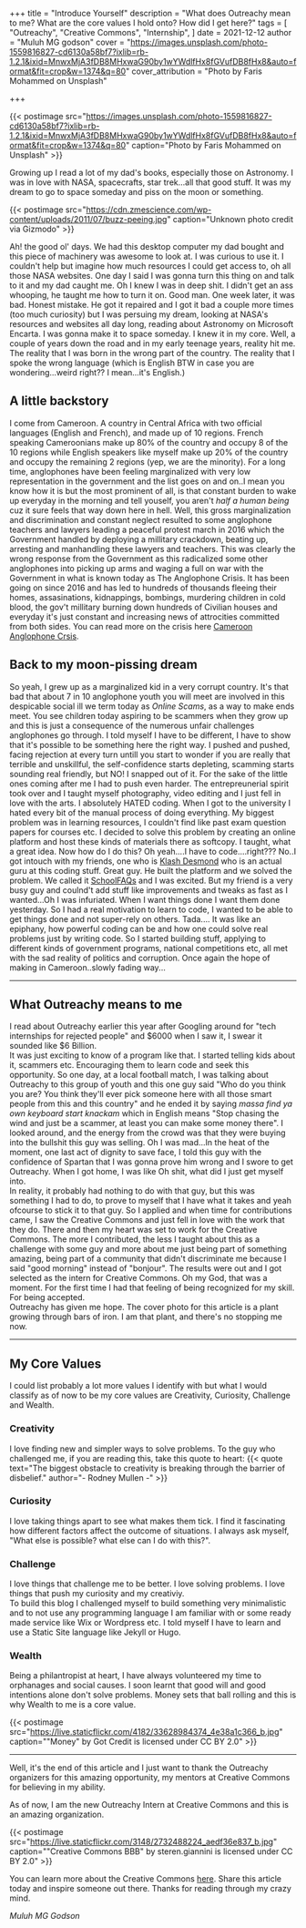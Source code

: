 +++
title = "Introduce Yourself"
description = "What does Outreachy mean to me? What are the core values I hold onto? How did I get here?"
tags = [
    "Outreachy",
    "Creative Commons",
    "Internship",
]
date = 2021-12-12
author = "Muluh MG godson"
cover = "https://images.unsplash.com/photo-1559816827-cd6130a58bf7?ixlib=rb-1.2.1&ixid=MnwxMjA3fDB8MHxwaG90by1wYWdlfHx8fGVufDB8fHx8&auto=format&fit=crop&w=1374&q=80"
cover_attribution = "Photo by Faris Mohammed on Unsplash"
  
+++

{{< postimage src="https://images.unsplash.com/photo-1559816827-cd6130a58bf7?ixlib=rb-1.2.1&ixid=MnwxMjA3fDB8MHxwaG90by1wYWdlfHx8fGVufDB8fHx8&auto=format&fit=crop&w=1374&q=80" caption="Photo by Faris Mohammed on Unsplash" >}}


Growing up I read a lot of my dad's books, especially those on Astronomy. I was in love with NASA, spacecrafts, star trek...all that good stuff. It was my dream to go to space someday and piss on the moon or something.

{{< postimage src="https://cdn.zmescience.com/wp-content/uploads/2011/07/buzz-peeing.jpg" caption="Unknown photo credit via Gizmodo"  >}}

 Ah! the good ol' days. We had this desktop computer my dad bought and this piece of machinery was awesome to look at. I was curious to use it. I couldn't help but imagine how much resources I could get access to, oh all those NASA websites. One day I said I was gonna turn this thing on and talk to it and my dad caught me. Oh I knew I was in deep shit. I didn't get an ass whooping, he taught me how to turn it on. Good man. One week later, it was bad. Honest mistake. He got it repaired and I got it bad a couple more times (too much curiosity) but I was persuing my dream, looking at NASA's resources and websites all day long, reading about Astronomy on Microsoft Encarta. I was gonna make it to space someday. I knew it in my core. Well, a couple of years down the road and in my early teenage years, reality hit me. The reality that I was born in the wrong part of the country. The reality that I spoke the wrong language (which is English BTW in case you are wondering...weird right?? I mean...it's English.)


## A little backstory

I come from Cameroon. A country in Central Africa with two official languages (English and French), and made up of 10 regions. French speaking Cameroonians make up 80% of the country and occupy 8 of the 10 regions while English speakers like myself make up 20% of the country and occupy the remaining 2 regions (yep, we are the minority).
For a long time, anglophones have been feeling marginalized with very low representation in the government and the list goes on and on..I mean you know how it is but the most prominent of all, is that constant burden to wake up everyday in the morning and tell youself, you aren't *half a human being* cuz it sure feels that way down here in hell. 
Well, this gross marginalization and discrimination and constant neglect resulted to some anglophone teachers and lawyers leading a peaceful protest march in 2016 which the Government handled by deploying a millitary crackdown, beating up, arresting and manhandling these lawyers and teachers. This was clearly the wrong response from the Government as this radicalized some other anglophones into picking up arms and waging a full on war with the Government in what is known today as The Anglophone Crisis. It has been going on since 2016 and has led to hundreds of thousands fleeing their homes, assasinations, kidnappings, bombings, murdering children in cold blood, the gov't millitary burning down hundreds of Civilian houses and everyday it's just constant and increasing news of attrocities committed from both sides. You can read more on the crisis here [Cameroon Anglophone Crsis](https://www.crisisgroup.org/africa/central-africa/cameroon/250-cameroons-anglophone-crisis-crossroads).

## Back to  my moon-pissing dream

So yeah, I grew up as a marginalized kid in a very corrupt country. It's that bad that about 7 in 10 anglophone youth you will meet are involved in this despicable social ill we term today as *Online Scams*, as a way to make ends meet. You see children today aspiring to be scammers when they grow up and this is just a consequence of the numerous unfair challenges anglophones go through. I told myself I have to be different, I have to show that it's possible to be something here the right way. I pushed and pushed, facing rejection at every turn untill you start to wonder if you are really that terrible and unskillful, the self-confidence starts depleting, scamming starts sounding real friendly, but NO! I snapped out of it. For the sake of the little ones coming after me I had to push even harder. The entrepreunerial spirit took over and I taught myself photography, video editing and I just fell in love with the arts. I absolutely HATED coding. When I got to the university I hated every bit of the manual process of doing everything. My biggest problem was in learning resources, I couldn't find like past exam question papers for courses etc. I decided to solve this problem by creating an online platform and host these kinds of materials there as softcopy. I taught, what a great idea. Now how do I do this? Oh yeah....I have to code....right??? No..I got intouch with my friends, one who is [Klash Desmond](https://malico.me) who is an actual guru at this coding stuff. Great guy. He built the platform and we solved the problem. We called it [SchoolFAQs](https://schoolfaqs.net) and I was excited. But my friend is a very busy guy and coulnd't add stuff like improvements and tweaks as fast as I wanted...Oh I was infuriated. When I want things done I want them done yesterday. So I had a real motivation to learn to code, I wanted to be able to get things done and not super-rely on others. Tada....
It was like an epiphany, how powerful coding can be and how one could solve real problems just by writing code. So I started building stuff, applying to different kinds of government programs, national competitions etc, all met with the sad reality of politics and corruption. Once again the hope of making in Cameroon..slowly fading way...

---

## What Outreachy means to me

I read about Outreachy earlier this year after Googling around for "tech internships for rejected people" and $6000 when I saw it, I swear it sounded like $6 Billion.  
It was just exciting to know of a program like that. I started telling kids about it, scammers etc. Encouraging them to learn code and seek this opportunity. So one day, at a local football match, I was talking about Outreachy to this group of youth and this one guy said "Who do you think you are? You think they'll ever pick someone here with all those smart people from this and this country" and he ended it by saying *massa find ya own keyboard start knackam* which in English means "Stop chasing the wind and just be a scammer, at least you can make some money there". I looked around, and the energy from the crowd was that they were buying into the bullshit this guy was selling. Oh I was mad...In the heat of the moment, one last act of dignity to save face, I told this guy with the confidence of Spartan that I was gonna prove him wrong and I swore to get Outreachy. When I got home, I was like Oh shit, what did I just get myself into.  
In reality, it probably had nothing to do with that guy, but this was something I had to do, to prove to myself that I have what it takes and yeah ofcourse to stick it to that guy. So I applied and when time for contributions came, I saw the Creative Commons and just fell in love with the work that they do. There and then my heart was set to work for the Creative Commons. The more I contributed, the less I taught about this as a challenge with some guy and more about me just being part of something amazing, being part of a community that didn't discriminate me because I said "good morning" instead of "bonjour". The results were out and I got selected as the intern for Creative Commons. Oh my God, that was a moment. For the first time I had that feeling of being recognized for my skill. For being accepted.  
Outreachy has given me hope. The cover photo for this article is a plant growing through bars of iron. I am that plant, and there's no stopping me now. 

---

## My Core Values
I could list probably a lot more values I identify with but what I would classify as of now to be my core values are Creativity, Curiosity, Challenge and Wealth.

### Creativity

I love finding new and simpler ways to solve problems. To the guy who challenged me, if you are reading this, take this quote to heart: 
{{< quote text="The biggest obstacle to creativity is breaking through the barrier of disbelief." author="- Rodney Mullen -" >}}

### Curiosity

I love taking things apart to see what makes them tick. I find it fascinating how different factors affect the outcome of situations. I always ask myself, "What else is possible? what else can I do with this?".

### Challenge

I love things that challenge me to be better. I love solving problems. I love things that push my curiosity and my creativiy.  
To build this blog I challenged myself to build something very minimalistic and to not use any programming language I am familiar with or some ready made service like Wix or Wordpress etc. I told myself I have to learn and use a Static Site language like Jekyll or Hugo.


### Wealth

Being a philantropist at heart, I have always volunteered my time to orphanages and social causes. I soon learnt that good will and good intentions alone don't solve problems. Money sets that ball rolling and this is why Wealth to me is a core value.

{{< postimage src="https://live.staticflickr.com/4182/33628984374_4e38a1c366_b.jpg" caption="\"Money\" by Got Credit is licensed under CC BY 2.0"  >}}

---

Well, it's the end of this article and I just want to thank the Outreachy organizers for this amazing opportunity, my mentors at Creative Commons for believing in my ability.   

As of now, I am the new Outreachy Intern at Creative Commons and this is an amazing organization.

{{< postimage src="https://live.staticflickr.com/3148/2732488224_aedf36e837_b.jpg" caption="\"Creative Commons BBB\" by steren.giannini is licensed under CC BY 2.0"  >}}

You can learn more about the Creative Commons [here](creativecommons.org). Share this article today and inspire someone out there. Thanks for reading through my crazy mind.  

*Muluh MG Godson*